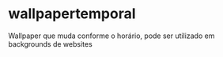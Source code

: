 # wallpapertemporal
Wallpaper que muda conforme o horário, pode ser utilizado em backgrounds de websites 

